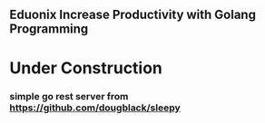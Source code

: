 ## Eduonix Increase Productivity with Golang Programming 

# Under Construction

### simple go rest server from https://github.com/dougblack/sleepy

